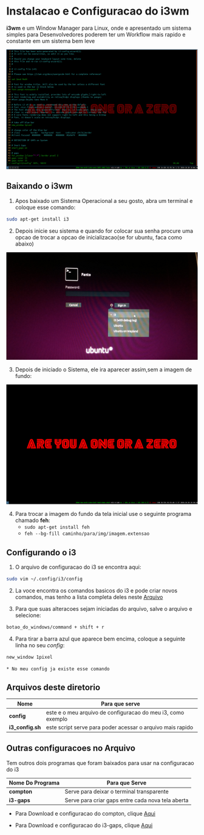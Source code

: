 # Instalacao e Configuracao do i3wm

**i3wm** e um Window Manager para Linux, onde e apresentado um sistema simples para Desenvolvedores poderem ter um Workflow mais rapido e constante em um sistema bem leve

<img src="../images/i3_config.png">

## Baixando o i3wm

1. Apos baixado um Sistema Operacional a seu gosto, abra um terminal e coloque esse comando:

```bash
sudo apt-get install i3
```

2. Depois inicie seu sistema e quando for colocar sua senha procure uma opcao de trocar a opcao de inicializacao(se for ubuntu, faca como abaixo)

<img src="../images/i3_choose.jpg">

3. Depois de iniciado o Sistema, ele ira aparecer assim,sem a imagem de fundo:

<img src="../images/startup.png">

4. Para trocar a imagem do fundo da tela inicial use o seguinte programa chamado **feh**:
    * `sudo apt-get install feh`
    * `feh --bg-fill caminho/para/img/imagem.extensao`

## Configurando o i3

1. O arquivo de configuracao do i3 se encontra aqui:

```bash
sudo vim ~/.config/i3/config
```

2. La voce encontra os comandos basicos do i3 e pode criar novos comandos, mas tenho a lista completa deles neste [Arquivo]()

3. Para que suas alteracoes sejam iniciadas do arquivo, salve o arquivo e selecione:

```bash
botao_do_windows/command + shift + r
```

4. Para tirar a barra azul que aparece bem encima, coloque a seguinte linha no seu _config_:

```bash
new_window 1pixel
```
    * No meu config ja existe esse comando

## Arquivos deste diretorio

Nome|Para que serve
|---|---|
**config**|este e o meu arquivo de configuracao do meu i3, como exemplo
**i3_config.sh**| este script serve para poder acessar o arquivo mais rapido

## Outras configuracoes no Arquivo

Tem outros dois programas que foram baixados para usar na configuracao do i3

Nome Do Programa|Para que Serve
|---|---|
**compton**| Serve para deixar o terminal transparente
**i3-gaps**| Serve para criar gaps entre cada nova tela aberta

* Para Download e configuracao do compton, clique [Aqui](../compton)

* Para Download e configuracao do i3-gaps, clique [Aqui]()
